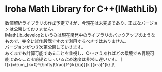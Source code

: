 # Iroha Math Library for C++(IMathLib)
数値解析ライブラリの作成予定ですが、今現在は未完成であり、正式なバージョンは公開しておりません。<br>
IMathLib_developというのは現在開発中のライブラリのバックアップのようなもので、完全に試作段階ですので利用するべきではありません。<br>
バージョンがつき次第公開していきます。<br>
あくまでも計算可能であることを重視し、C++さえあればどの環境でも再現可能であることを前提としているため速度は非常に遅いです。
\[
f(x)=\sum_{k=0}^{\infty}\frac{f^{(k)}(a)}{k!}(x-a)^{k}
]\
